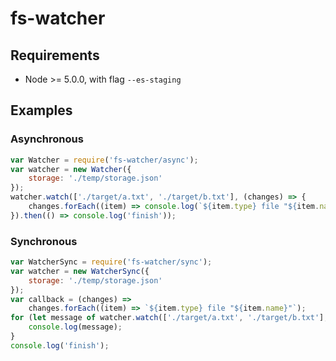
# fs-watcher

## Requirements

 * Node >= 5.0.0, with flag `--es-staging`

## Examples

### Asynchronous

```javascript
var Watcher = require('fs-watcher/async');
var watcher = new Watcher({
	storage: './temp/storage.json'
});
watcher.watch(['./target/a.txt', './target/b.txt'], (changes) => {
	changes.forEach((item) => console.log(`${item.type} file "${item.name}"`));
}).then(() => console.log('finish'));
```

### Synchronous

```javascript
var WatcherSync = require('fs-watcher/sync');
var watcher = new WatcherSync({
	storage: './temp/storage.json'
});
var callback = (changes) =>
	changes.forEach((item) => `${item.type} file "${item.name}"`);
for (let message of watcher.watch(['./target/a.txt', './target/b.txt'], callback)) {
	console.log(message);
}
console.log('finish');
```
